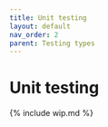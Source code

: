 ```yaml
---
title: Unit testing
layout: default
nav_order: 2
parent: Testing types
---
```


# Unit testing

{% include wip.md %}